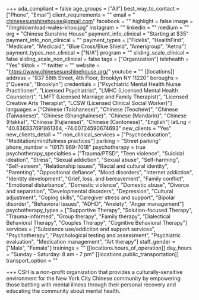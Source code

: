 +++
ada_compliant = false
age_groups = ["All"]
best_way_to_contact = ["Phone", "Email"]
client_requirements = ""
email = " chinesesunshinehouse@gmail.com"
facebook = ""
highlight = false
image = "/img/download-wales-khoo.jpg"
instagram = ""
linkedin = ""
medium = ""
org = "Chinese Sunshine House"
payment_info_clinical = "Starting at $35"
payment_info_non_clinical = ""
payment_types = ["Fidelis", "HealthFirst", "Medicare", "Medicaid", "Blue Cross/Blue Shield", "Amerigroup", "Aetna"]
payment_types_non_clinical = ["N/A"]
program = ""
sliding_scale_clinical = false
sliding_scale_non_clinical = false
tags = ["Organization"]
telehealth = "Yes"
tiktok = ""
twitter = ""
website = "https://www.chinesesunshinehouse.org/"
youtube = ""
[[locations]]
address = "837 58th Street, 4th Floor, Brooklyn NY 11220"
boroughs = ["Queens", "Brooklyn"]
credentials = ["Psychiatric Mental Health Nurse Practitioner", "Licensed Psychiatrist", "LMHC (Licensed Mental Health Counselor)", "LMFT (Licensed Marriage and Family Therapist)", "Licensed Creative Arts Therapist", "LCSW (Licensed Clinical Social Worker)"]
languages = ["Chinese (Toishanese)", "Chinese (Teochew)", "Chinese (Taiwanese)", "Chinese (Shanghainese)", "Chinese (Mandarin)", "Chinese (Hakka)", "Chinese (Fujianese)", "Chinese (Cantonese)", "English"]
latLng = "40.636337691861364, -74.00724590674693"
new_clients = "Yes"
new_clients_detail = ""
non_clinical_services = ["Psychoeducation", "Meditation/mindfulness practices"]
parking = "Street parking"
phone_number = "(917) 969-7018"
psychotherapy = true
psychotherapy_specialties = ["Trauma/PTSD", "Teen violence", "Suicidal ideation", "Stress", "Sexual addiction", "Sexual abuse", "Self-harming", "Self-esteem", "Relationship issues", "Racial and cultural identity", "Parenting", "Oppositional defiance", "Mood disorders", "Internet addiction", "Identity development", "Grief, loss, and bereavement", "Family conflict", "Emotional disturbance", "Domestic violence", "Domestic abuse", "Divorce and separation", "Developmental disorders", "Depression", "Cultural adjustment", "Coping skills", "Caregiver stress and support", "Bipolar disorder", "Behavioral issues", "ADHD", "Anxiety", "Anger management"]
psychotherapy_types = ["Supportive Therapy", "Solution-focused Therapy", "Trauma-informed", "Group therapy", "Family therapy", "Dialectical Behavioral Therapy", "Couples Therapy", "Cognitive Behavioral Therapy"]
services = ["Substance use/addiction and support services", "Psychotherapy", "Psychological testing and assessment", "Psychiatric evaluation", "Medication management", "Art therapy"]
staff_gender = ["Male", "Female"]
trainings = ""
[[locations.hours_of_operation]]
day_hours = "Sunday - Saturday: 8 am - 7 pm"
[[locations.public_transportation]]
transport_option = ""

+++
CSH is a non-profit organization that provides a culturally-sensitive environment for the New York City Chinese community by empowering those battling with mental illness through their personal recovery and educating the community about mental health.